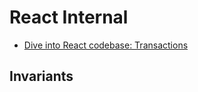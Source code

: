 # React Internal

* [Dive into React codebase: Transactions](http://reactkungfu.com/2015/12/dive-into-react-codebase-transactions/)

## Invariants
